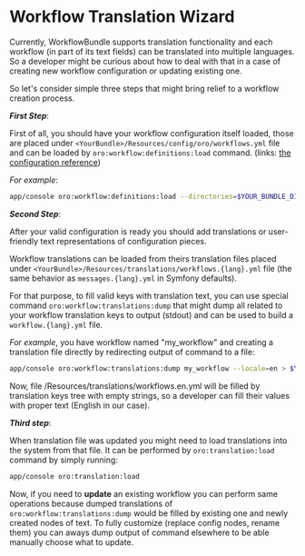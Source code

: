 Workflow Translation Wizard
===========================

Currently, WorkflowBundle supports translation functionality and each workflow (in part of its text fields) can be translated into multiple languages. So a developer might be curious about how to deal with that in a case of creating new workflow configuration or updating existing one.

So let's consider simple three steps that might bring relief to a workflow creation process.

***First Step***:

First of all, you should have your workflow configuration itself loaded, those are placed under `<YourBundle>/Resources/config/oro/workflows.yml` file and can be loaded by `oro:workflow:definitions:load` command.
(links: [the configuration reference](./configuration-reference.md))

*For example*:
```bash
app/console oro:workflow:definitions:load --directories=$YOUR_BUNDLE_DIR/Resources/config/oro
```

***Second Step***:

After your valid configuration is ready you should add translations or user-friendly text representations of configuration pieces.
 
Workflow translations can be loaded from theirs translation files placed under `<YourBundle>/Resources/translations/workflows.{lang}.yml` file (the same behavior as `messages.{lang}.yml` in Symfony defaults).

For that purpose, to fill valid keys with translation text, you can use special command `oro:workflow:translations:dump` that might dump all related to your workflow translation keys to output (stdout) and can be used to build a `workflow.{lang}.yml` file.

*For example*, you have workflow named "my_workflow" and creating a translation file directly by redirecting output of command to a file:
```bash
app/console oro:workflow:translations:dump my_workflow --locale=en > $YOUR_BUNDLE_DIR/Resources/translations/workflows.en.yml
```
Now, file <YourBundleDirectory>/Resources/translations/workflows.en.yml will be filled by translation keys tree with empty strings, so a developer can fill their values with proper text (English in our case).

***Third step***:

When translation file was updated you might need to load translations into the system from that file. It can be performed by `oro:translation:load` command by simply running:
```bash 
app/console oro:translation:load
```

Now, if you need to **update** an existing workflow you can perform same operations because dumped translations of `oro:workflow:translations:dump` would be filled by existing one and newly created nodes of text.
To fully customize (replace config nodes, rename them) you can aways dump output of command elsewhere to be able manually choose what to update.
